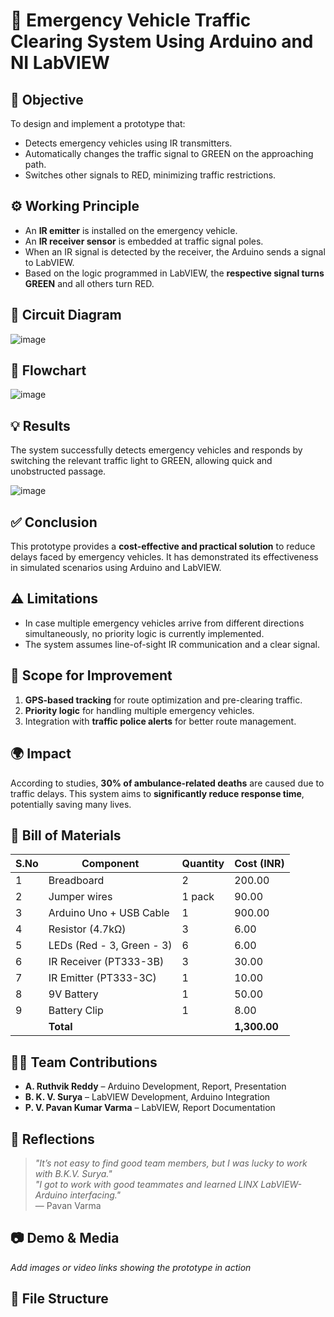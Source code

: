 <!--![image](https://github.com/Ruthvik-reddy-A/EMRGENCY-VEHICLE-TRAFFIC-CLEARING-SYSTEM-USING-LABVIEW-AND-ADUINO/assets/73007037/a18c46c1-55c6-4cab-9b8d-145b31cdf823)-->

# 🚨 Emergency Vehicle Traffic Clearing System Using Arduino and NI LabVIEW


## 📌 Objective

To design and implement a prototype that:
- Detects emergency vehicles using IR transmitters.
- Automatically changes the traffic signal to GREEN on the approaching path.
- Switches other signals to RED, minimizing traffic restrictions.

## ⚙️ Working Principle

- An **IR emitter** is installed on the emergency vehicle.
- An **IR receiver sensor** is embedded at traffic signal poles.
- When an IR signal is detected by the receiver, the Arduino sends a signal to LabVIEW.
- Based on the logic programmed in LabVIEW, the **respective signal turns GREEN** and all others turn RED.

## 🧩 Circuit Diagram

![image](https://github.com/user-attachments/assets/5d8d7a77-4fcd-44f7-9f42-900dc10532a5)

## 🧠 Flowchart

![image](https://github.com/user-attachments/assets/63bbf526-b376-4fdc-9b9a-bb95378b57f8)

## 💡 Results

The system successfully detects emergency vehicles and responds by switching the relevant traffic light to GREEN, allowing quick and unobstructed passage.

![image](https://github.com/user-attachments/assets/c3b5f132-8531-4e58-a5b2-9fa3bb88ec7b)

## ✅ Conclusion

This prototype provides a **cost-effective and practical solution** to reduce delays faced by emergency vehicles. It has demonstrated its effectiveness in simulated scenarios using Arduino and LabVIEW.

## ⚠️ Limitations

- In case multiple emergency vehicles arrive from different directions simultaneously, no priority logic is currently implemented.
- The system assumes line-of-sight IR communication and a clear signal.

## 🔧 Scope for Improvement

1. **GPS-based tracking** for route optimization and pre-clearing traffic.
2. **Priority logic** for handling multiple emergency vehicles.
3. Integration with **traffic police alerts** for better route management.

## 🌍 Impact

According to studies, **30% of ambulance-related deaths** are caused due to traffic delays. This system aims to **significantly reduce response time**, potentially saving many lives.

## 🔩 Bill of Materials

| S.No | Component                 | Quantity | Cost (INR) |
|------|---------------------------|----------|------------|
| 1    | Breadboard                | 2        | 200.00     |
| 2    | Jumper wires              | 1 pack   | 90.00      |
| 3    | Arduino Uno + USB Cable  | 1        | 900.00     |
| 4    | Resistor (4.7kΩ)          | 3        | 6.00       |
| 5    | LEDs (Red - 3, Green - 3) | 6        | 6.00       |
| 6    | IR Receiver (PT333-3B)    | 3        | 30.00      |
| 7    | IR Emitter (PT333-3C)     | 1        | 10.00      |
| 8    | 9V Battery                | 1        | 50.00      |
| 9    | Battery Clip             | 1        | 8.00       |
|      | **Total**                |          | **1,300.00** |

## 👨‍💻 Team Contributions

- **A. Ruthvik Reddy** – Arduino Development, Report, Presentation
- **B. K. V. Surya** – LabVIEW Development, Arduino Integration
- **P. V. Pavan Kumar Varma** – LabVIEW, Report Documentation

## 🙌 Reflections

> _"It’s not easy to find good team members, but I was lucky to work with B.K.V. Surya."_  
> _"I got to work with good teammates and learned LINX LabVIEW-Arduino interfacing."_  
> — Pavan Varma

## 📷 Demo & Media

*Add images or video links showing the prototype in action*

## 📁 File Structure

